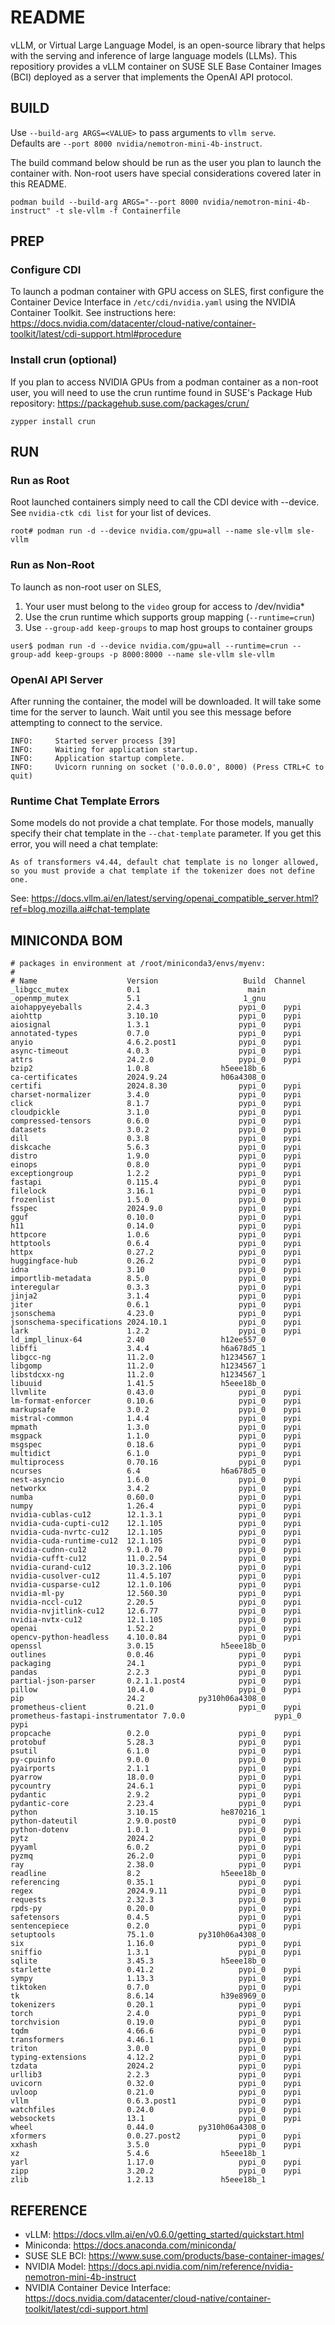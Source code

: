 # README

vLLM, or Virtual Large Language Model, is an open-source library that helps with the serving and inference of large language models (LLMs).  This repositiory provides a vLLM container on SUSE SLE Base Container Images (BCI) deployed as a server that implements the OpenAI API protocol.


## BUILD 

Use `--build-arg ARGS=<VALUE>` to pass arguments to `vllm serve`.  
Defaults are `--port 8000 nvidia/nemotron-mini-4b-instruct`.

The build command below should be run as the user you plan to launch the container with. Non-root users have special considerations covered later in this README.

```
podman build --build-arg ARGS="--port 8000 nvidia/nemotron-mini-4b-instruct" -t sle-vllm -f Containerfile
```

## PREP

### Configure CDI

To launch a podman container with GPU access on SLES, first configure the Container Device Interface in `/etc/cdi/nvidia.yaml` using the NVIDIA Container Toolkit.  See instructions here: https://docs.nvidia.com/datacenter/cloud-native/container-toolkit/latest/cdi-support.html#procedure

### Install crun (optional)

If you plan to access NVIDIA GPUs from a podman container as a non-root user, you will need to use the crun runtime found in SUSE's Package Hub repository: https://packagehub.suse.com/packages/crun/

```
zypper install crun
```

## RUN

### Run as Root

Root launched containers simply need to call the CDI device with --device.  See `nvidia-ctk cdi list` for your list of devices.

```
root# podman run -d --device nvidia.com/gpu=all --name sle-vllm sle-vllm
```

### Run as Non-Root

To launch as non-root user on SLES, 

1. Your user must belong to the `video` group for access to /dev/nvidia*
2. Use the crun runtime which supports group mapping (`--runtime=crun`)
3. Use `--group-add keep-groups` to map host groups to container groups

```
user$ podman run -d --device nvidia.com/gpu=all --runtime=crun --group-add keep-groups -p 8000:8000 --name sle-vllm sle-vllm
```

### OpenAI API Server

After running the container, the model will be downloaded. It will take some time for the server to launch.  Wait until you see this message before attempting to connect to the service.

```
INFO:     Started server process [39]
INFO:     Waiting for application startup.
INFO:     Application startup complete.
INFO:     Uvicorn running on socket ('0.0.0.0', 8000) (Press CTRL+C to quit)
```

### Runtime Chat Template Errors

Some models do not provide a chat template. For those models, manually specify their chat template in the `--chat-template` parameter.  If you get this error, you will need a chat template:

```
As of transformers v4.44, default chat template is no longer allowed, so you must provide a chat template if the tokenizer does not define one.
```

See: https://docs.vllm.ai/en/latest/serving/openai_compatible_server.html?ref=blog.mozilla.ai#chat-template

## MINICONDA BOM

```
# packages in environment at /root/miniconda3/envs/myenv:
#
# Name                    Version                   Build  Channel
_libgcc_mutex             0.1                        main  
_openmp_mutex             5.1                       1_gnu  
aiohappyeyeballs          2.4.3                    pypi_0    pypi
aiohttp                   3.10.10                  pypi_0    pypi
aiosignal                 1.3.1                    pypi_0    pypi
annotated-types           0.7.0                    pypi_0    pypi
anyio                     4.6.2.post1              pypi_0    pypi
async-timeout             4.0.3                    pypi_0    pypi
attrs                     24.2.0                   pypi_0    pypi
bzip2                     1.0.8                h5eee18b_6  
ca-certificates           2024.9.24            h06a4308_0  
certifi                   2024.8.30                pypi_0    pypi
charset-normalizer        3.4.0                    pypi_0    pypi
click                     8.1.7                    pypi_0    pypi
cloudpickle               3.1.0                    pypi_0    pypi
compressed-tensors        0.6.0                    pypi_0    pypi
datasets                  3.0.2                    pypi_0    pypi
dill                      0.3.8                    pypi_0    pypi
diskcache                 5.6.3                    pypi_0    pypi
distro                    1.9.0                    pypi_0    pypi
einops                    0.8.0                    pypi_0    pypi
exceptiongroup            1.2.2                    pypi_0    pypi
fastapi                   0.115.4                  pypi_0    pypi
filelock                  3.16.1                   pypi_0    pypi
frozenlist                1.5.0                    pypi_0    pypi
fsspec                    2024.9.0                 pypi_0    pypi
gguf                      0.10.0                   pypi_0    pypi
h11                       0.14.0                   pypi_0    pypi
httpcore                  1.0.6                    pypi_0    pypi
httptools                 0.6.4                    pypi_0    pypi
httpx                     0.27.2                   pypi_0    pypi
huggingface-hub           0.26.2                   pypi_0    pypi
idna                      3.10                     pypi_0    pypi
importlib-metadata        8.5.0                    pypi_0    pypi
interegular               0.3.3                    pypi_0    pypi
jinja2                    3.1.4                    pypi_0    pypi
jiter                     0.6.1                    pypi_0    pypi
jsonschema                4.23.0                   pypi_0    pypi
jsonschema-specifications 2024.10.1                pypi_0    pypi
lark                      1.2.2                    pypi_0    pypi
ld_impl_linux-64          2.40                 h12ee557_0  
libffi                    3.4.4                h6a678d5_1  
libgcc-ng                 11.2.0               h1234567_1  
libgomp                   11.2.0               h1234567_1  
libstdcxx-ng              11.2.0               h1234567_1  
libuuid                   1.41.5               h5eee18b_0  
llvmlite                  0.43.0                   pypi_0    pypi
lm-format-enforcer        0.10.6                   pypi_0    pypi
markupsafe                3.0.2                    pypi_0    pypi
mistral-common            1.4.4                    pypi_0    pypi
mpmath                    1.3.0                    pypi_0    pypi
msgpack                   1.1.0                    pypi_0    pypi
msgspec                   0.18.6                   pypi_0    pypi
multidict                 6.1.0                    pypi_0    pypi
multiprocess              0.70.16                  pypi_0    pypi
ncurses                   6.4                  h6a678d5_0  
nest-asyncio              1.6.0                    pypi_0    pypi
networkx                  3.4.2                    pypi_0    pypi
numba                     0.60.0                   pypi_0    pypi
numpy                     1.26.4                   pypi_0    pypi
nvidia-cublas-cu12        12.1.3.1                 pypi_0    pypi
nvidia-cuda-cupti-cu12    12.1.105                 pypi_0    pypi
nvidia-cuda-nvrtc-cu12    12.1.105                 pypi_0    pypi
nvidia-cuda-runtime-cu12  12.1.105                 pypi_0    pypi
nvidia-cudnn-cu12         9.1.0.70                 pypi_0    pypi
nvidia-cufft-cu12         11.0.2.54                pypi_0    pypi
nvidia-curand-cu12        10.3.2.106               pypi_0    pypi
nvidia-cusolver-cu12      11.4.5.107               pypi_0    pypi
nvidia-cusparse-cu12      12.1.0.106               pypi_0    pypi
nvidia-ml-py              12.560.30                pypi_0    pypi
nvidia-nccl-cu12          2.20.5                   pypi_0    pypi
nvidia-nvjitlink-cu12     12.6.77                  pypi_0    pypi
nvidia-nvtx-cu12          12.1.105                 pypi_0    pypi
openai                    1.52.2                   pypi_0    pypi
opencv-python-headless    4.10.0.84                pypi_0    pypi
openssl                   3.0.15               h5eee18b_0  
outlines                  0.0.46                   pypi_0    pypi
packaging                 24.1                     pypi_0    pypi
pandas                    2.2.3                    pypi_0    pypi
partial-json-parser       0.2.1.1.post4            pypi_0    pypi
pillow                    10.4.0                   pypi_0    pypi
pip                       24.2            py310h06a4308_0  
prometheus-client         0.21.0                   pypi_0    pypi
prometheus-fastapi-instrumentator 7.0.0                    pypi_0    pypi
propcache                 0.2.0                    pypi_0    pypi
protobuf                  5.28.3                   pypi_0    pypi
psutil                    6.1.0                    pypi_0    pypi
py-cpuinfo                9.0.0                    pypi_0    pypi
pyairports                2.1.1                    pypi_0    pypi
pyarrow                   18.0.0                   pypi_0    pypi
pycountry                 24.6.1                   pypi_0    pypi
pydantic                  2.9.2                    pypi_0    pypi
pydantic-core             2.23.4                   pypi_0    pypi
python                    3.10.15              he870216_1  
python-dateutil           2.9.0.post0              pypi_0    pypi
python-dotenv             1.0.1                    pypi_0    pypi
pytz                      2024.2                   pypi_0    pypi
pyyaml                    6.0.2                    pypi_0    pypi
pyzmq                     26.2.0                   pypi_0    pypi
ray                       2.38.0                   pypi_0    pypi
readline                  8.2                  h5eee18b_0  
referencing               0.35.1                   pypi_0    pypi
regex                     2024.9.11                pypi_0    pypi
requests                  2.32.3                   pypi_0    pypi
rpds-py                   0.20.0                   pypi_0    pypi
safetensors               0.4.5                    pypi_0    pypi
sentencepiece             0.2.0                    pypi_0    pypi
setuptools                75.1.0          py310h06a4308_0  
six                       1.16.0                   pypi_0    pypi
sniffio                   1.3.1                    pypi_0    pypi
sqlite                    3.45.3               h5eee18b_0  
starlette                 0.41.2                   pypi_0    pypi
sympy                     1.13.3                   pypi_0    pypi
tiktoken                  0.7.0                    pypi_0    pypi
tk                        8.6.14               h39e8969_0  
tokenizers                0.20.1                   pypi_0    pypi
torch                     2.4.0                    pypi_0    pypi
torchvision               0.19.0                   pypi_0    pypi
tqdm                      4.66.6                   pypi_0    pypi
transformers              4.46.1                   pypi_0    pypi
triton                    3.0.0                    pypi_0    pypi
typing-extensions         4.12.2                   pypi_0    pypi
tzdata                    2024.2                   pypi_0    pypi
urllib3                   2.2.3                    pypi_0    pypi
uvicorn                   0.32.0                   pypi_0    pypi
uvloop                    0.21.0                   pypi_0    pypi
vllm                      0.6.3.post1              pypi_0    pypi
watchfiles                0.24.0                   pypi_0    pypi
websockets                13.1                     pypi_0    pypi
wheel                     0.44.0          py310h06a4308_0  
xformers                  0.0.27.post2             pypi_0    pypi
xxhash                    3.5.0                    pypi_0    pypi
xz                        5.4.6                h5eee18b_1  
yarl                      1.17.0                   pypi_0    pypi
zipp                      3.20.2                   pypi_0    pypi
zlib                      1.2.13               h5eee18b_1 
```

## REFERENCE

* vLLM: https://docs.vllm.ai/en/v0.6.0/getting_started/quickstart.html
* Miniconda: https://docs.anaconda.com/miniconda/
* SUSE SLE BCI: https://www.suse.com/products/base-container-images/
* NVIDIA Model: https://docs.api.nvidia.com/nim/reference/nvidia-nemotron-mini-4b-instruct
* NVIDIA Container Device Interface: https://docs.nvidia.com/datacenter/cloud-native/container-toolkit/latest/cdi-support.html